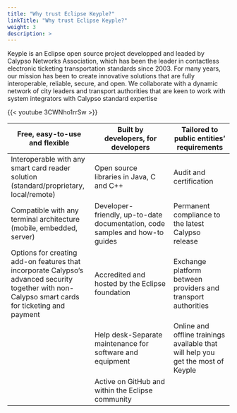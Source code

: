 ```yaml
---
title: "Why trust Eclipse Keyple?"
linkTitle: "Why trust Eclipse Keyple?"
weight: 3
description: >
---
```

Keyple is an Eclipse open source project developped and leaded by Calypso Networks Association, which has been the leader in contactless electronic ticketing transportation standards since 2003. For many years, our mission has been to create innovative solutions that are fully interoperable, reliable, secure, and open. We collaborate with a dynamic network of city leaders and transport authorities that are keen to work with system integrators with Calypso standard expertise 


{{< youtube 3CWNho1rrSw >}}


| Free, easy-to-use and flexible      | Built by developers, for developers | Tailored to public entities’ requirements | 
|-------------------------------------|-------------------------------------|-------------------------------------------|
| Interoperable with any smart card reader solution (standard/proprietary, local/remote) | Open source libraries in Java, C and C++|Audit and certification|
| Compatible with any terminal architecture (mobile, embedded, server)|Developer-friendly, up-to-date documentation, code samples and how-to guides|Permanent compliance to the latest Calypso release|
| Options for creating add-on features that incorporate Calypso’s advanced security together with non-Calypso smart cards for ticketing and payment|Accredited and hosted by the Eclipse foundation|Exchange platform between providers and transport authorities|
| |Help desk-Separate maintenance for software and equipment|Online and offline trainings available that will help you get the most of Keyple|
| |Active on GitHub and within the Eclipse community| |